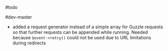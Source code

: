 #todo

#dev-master

- added a request generator instead of a simple array for Guzzle requests so that further requests can be appended while running. Needed because `$event->retry()` could not be used due to URL limitations during redirects